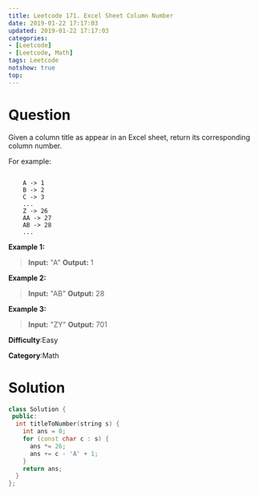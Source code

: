 ```yaml
---
title: Leetcode 171. Excel Sheet Column Number
date: 2019-01-22 17:17:03
updated: 2019-01-22 17:17:03
categories: 
- [Leetcode]
- [Leetcode, Math]
tags: Leetcode
notshow: true
top:
---
```


# Question

Given a column title as appear in an Excel sheet, return its corresponding column number.

For example:
```

    A -> 1
    B -> 2
    C -> 3
    ...
    Z -> 26
    AA -> 27
    AB -> 28 
    ...
```

**Example 1:**

> **Input:** "A"
> **Output:** 1

**Example 2:**

> **Input:** "AB"
> **Output:** 28

**Example 3:**

> **Input:** "ZY"
> **Output:** 701

**Difficulty**:Easy

**Category**:Math

<!-- more -->

# Solution

```cpp
class Solution {
 public:
  int titleToNumber(string s) {
    int ans = 0;
    for (const char c : s) {
      ans *= 26;
      ans += c - 'A' + 1;
    }
    return ans;
  }
};
```


